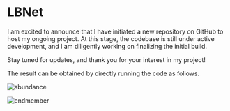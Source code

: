 # LBNet
I am excited to announce that I have initiated a new repository on GitHub to host my ongoing project. At this stage, the codebase is still under active development, and I am diligently working on finalizing the initial build.

Stay tuned for updates, and thank you for your interest in my project!

The result can be obtained by directly running the code as follows.

![abundance](https://github.com/user-attachments/assets/662681ee-3a84-46f3-a657-08fa90b273de)

![endmember](https://github.com/user-attachments/assets/b0443b1b-5cc0-491c-858a-96aa3ed9f24e)

